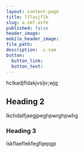```yaml
---
layout: content-page
title: lflasjflk
slug: a.smf.asfm
published: false
header_image:
mobile_header_image:
file_path:
description: .s.sam
button:
  button_link:
  button_text:
---
```

hclkadjfldakjvsljv;wjg

## Heading 2



lkchdalfjaegjpeghpwrghpwhg

### Heading 3

lskflaeflekfegfqepgp

##